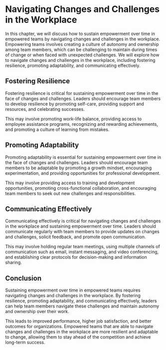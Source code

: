 Navigating Changes and Challenges in the Workplace
===============================================================================================

In this chapter, we will discuss how to sustain empowerment over time in empowered teams by navigating changes and challenges in the workplace. Empowering teams involves creating a culture of autonomy and ownership among team members, which can be challenging to maintain during times of change or when faced with unexpected challenges. We will explore how to navigate changes and challenges in the workplace, including fostering resilience, promoting adaptability, and communicating effectively.

Fostering Resilience
--------------------

Fostering resilience is critical for sustaining empowerment over time in the face of changes and challenges. Leaders should encourage team members to develop resilience by promoting self-care, providing support and resources, and celebrating successes.

This may involve promoting work-life balance, providing access to employee assistance programs, recognizing and rewarding achievements, and promoting a culture of learning from mistakes.

Promoting Adaptability
----------------------

Promoting adaptability is essential for sustaining empowerment over time in the face of changes and challenges. Leaders should encourage team members to be adaptable by promoting a growth mindset, encouraging experimentation, and providing opportunities for professional development.

This may involve providing access to training and development opportunities, promoting cross-functional collaboration, and encouraging team members to seek out new challenges and responsibilities.

Communicating Effectively
-------------------------

Communicating effectively is critical for navigating changes and challenges in the workplace and sustaining empowerment over time. Leaders should communicate regularly with team members to provide updates on changes and challenges, solicit feedback, and promote open communication.

This may involve holding regular team meetings, using multiple channels of communication such as email, instant messaging, and video conferencing, and establishing clear protocols for decision-making and information sharing.

Conclusion
----------

Sustaining empowerment over time in empowered teams requires navigating changes and challenges in the workplace. By fostering resilience, promoting adaptability, and communicating effectively, leaders can help team members navigate these challenges and maintain autonomy and ownership over their work.

This leads to improved performance, higher job satisfaction, and better outcomes for organizations. Empowered teams that are able to navigate changes and challenges in the workplace are more resilient and adaptable to change, allowing them to stay ahead of the competition and achieve long-term success.
